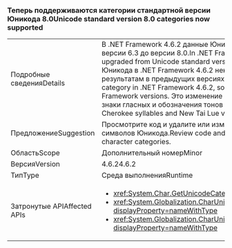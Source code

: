 ### <a name="unicode-standard-version-80-categories-now-supported"></a><span data-ttu-id="d92c0-101">Теперь поддерживаются категории стандартной версии Юникода 8.0</span><span class="sxs-lookup"><span data-stu-id="d92c0-101">Unicode standard version 8.0 categories now supported</span></span>

|   |   |
|---|---|
|<span data-ttu-id="d92c0-102">Подробные сведения</span><span class="sxs-lookup"><span data-stu-id="d92c0-102">Details</span></span>|<span data-ttu-id="d92c0-103">В .NET Framework 4.6.2 данные Юникода в платформе были обновлены со стандартной версии 6.3 до версии 8.0.</span><span class="sxs-lookup"><span data-stu-id="d92c0-103">In .NET Framework 4.6.2, Unicode data in the framework has been upgraded from Unicode standard version 6.3 to version 8.0.</span></span>  <span data-ttu-id="d92c0-104">При запросе категории символов Юникода в .NET Framework 4.6.2 некоторые результаты могут не соответствовать результатам в предыдущих версиях .NET Framework.</span><span class="sxs-lookup"><span data-stu-id="d92c0-104">When requesting Unicode character category in .NET Framework 4.6.2, some results might not match the results in previous .NET Framework versions.</span></span>  <span data-ttu-id="d92c0-105">Это изменение в первую очередь влияет на слоги языка чероки, а также знаки гласных и обозначения тонов в новой письменности Тай-Лю.</span><span class="sxs-lookup"><span data-stu-id="d92c0-105">This change mostly affects Cherokee syllables and New Tai Lue vowels signs and tone marks.</span></span>|
|<span data-ttu-id="d92c0-106">Предложение</span><span class="sxs-lookup"><span data-stu-id="d92c0-106">Suggestion</span></span>|<span data-ttu-id="d92c0-107">Просмотрите код и удалите или измените логику, зависящую от жестко заданных категорий символов Юникода.</span><span class="sxs-lookup"><span data-stu-id="d92c0-107">Review code and remove/change logic that depends on hard-coded Unicode character categories.</span></span>|
|<span data-ttu-id="d92c0-108">Область</span><span class="sxs-lookup"><span data-stu-id="d92c0-108">Scope</span></span>|<span data-ttu-id="d92c0-109">Дополнительный номер</span><span class="sxs-lookup"><span data-stu-id="d92c0-109">Minor</span></span>|
|<span data-ttu-id="d92c0-110">Версия</span><span class="sxs-lookup"><span data-stu-id="d92c0-110">Version</span></span>|<span data-ttu-id="d92c0-111">4.6.2</span><span class="sxs-lookup"><span data-stu-id="d92c0-111">4.6.2</span></span>|
|<span data-ttu-id="d92c0-112">Тип</span><span class="sxs-lookup"><span data-stu-id="d92c0-112">Type</span></span>|<span data-ttu-id="d92c0-113">Среда выполнения</span><span class="sxs-lookup"><span data-stu-id="d92c0-113">Runtime</span></span>|
|<span data-ttu-id="d92c0-114">Затронутые API</span><span class="sxs-lookup"><span data-stu-id="d92c0-114">Affected APIs</span></span>|<ul><li><xref:System.Char.GetUnicodeCategory(System.Char)?displayProperty=nameWithType></li><li><xref:System.Globalization.CharUnicodeInfo.GetUnicodeCategory(System.Char)?displayProperty=nameWithType></li><li><xref:System.Globalization.CharUnicodeInfo.GetUnicodeCategory(System.String,System.Int32)?displayProperty=nameWithType></li></ul>|


